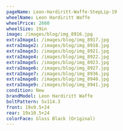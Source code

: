 ```yaml
---
pageName: Leon-Hardiritt-Waffe-StepLip-19
wheelName: Leon Hardiritt Waffe
wheelPrice: 2660
wheelSize: 19in
image: /images/blog/img_8916.jpg
extraImage1: /images/blog/img_8917.jpg
extraImage2: /images/blog/img_8918.jpg
extraImage3: /images/blog/img_8921.jpg
extraImage4: /images/blog/img_8922.jpg
extraImage5: /images/blog/img_8923.jpg
extraImage6: /images/blog/img_8927.jpg
extraImage7: /images/blog/img_8936.jpg
extraImage8: /images/blog/img_8940.jpg
extraImage9: /images/blog/img_8941.jpg
condition: New
brandModel: Leon Hardiritt Waffe
boltPattern: 5x114.3
front: 19x9.5+24
rear: 19x10.5+24
colorFace: Gloss Black (Original)
---
```


